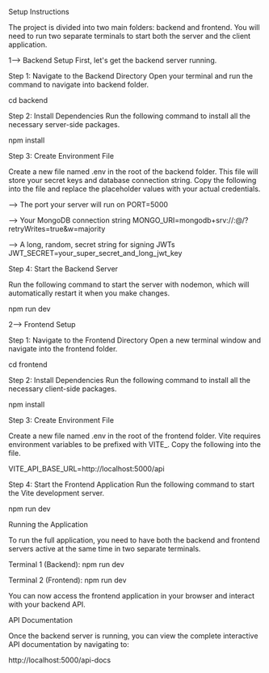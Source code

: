 Setup Instructions

The project is divided into two main folders: backend and frontend. You will need to run two separate terminals to start both the server and the client application.

1--> Backend Setup
First, let's get the backend server running.

Step 1: Navigate to the Backend Directory
Open your terminal and run the command to navigate into backend folder.

cd backend

Step 2: Install Dependencies
Run the following command to install all the necessary server-side packages.

npm install

Step 3: Create Environment File

Create a new file named .env in the root of the backend folder. This file will store your secret keys and database connection string. Copy the following into the file and replace the placeholder values with your actual credentials.


--> The port your server will run on
PORT=5000

--> Your MongoDB connection string
MONGO_URI=mongodb+srv://<user>:<password>@<cluster-url>/<database-name>?retryWrites=true&w=majority

--> A long, random, secret string for signing JWTs
JWT_SECRET=your_super_secret_and_long_jwt_key


Step 4: Start the Backend Server

Run the following command to start the server with nodemon, which will automatically restart it when you make changes.

npm run dev



2--> Frontend Setup

Step 1: Navigate to the Frontend Directory
Open a new terminal window and navigate into the frontend folder.

cd frontend

Step 2: Install Dependencies
Run the following command to install all the necessary client-side packages.

npm install


Step 3: Create Environment File

Create a new file named .env in the root of the frontend folder. Vite requires environment variables to be prefixed with VITE_. Copy the following into the file.

VITE_API_BASE_URL=http://localhost:5000/api


Step 4: Start the Frontend Application
Run the following command to start the Vite development server.

npm run dev



Running the Application

To run the full application, you need to have both the backend and frontend servers active at the same time in two separate terminals.

Terminal 1 (Backend): npm run dev

Terminal 2 (Frontend): npm run dev

You can now access the frontend application in your browser and interact with your backend API.


API Documentation

Once the backend server is running, you can view the complete interactive API documentation by navigating to:

http://localhost:5000/api-docs
